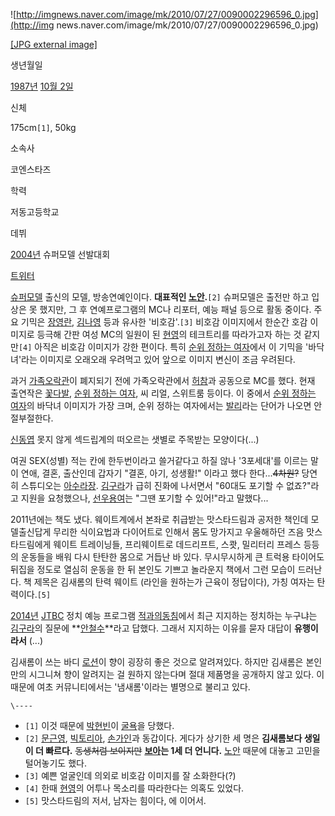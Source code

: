 ![http://imgnews.naver.com/image/mk/2010/07/27/0090002296596_0.jpg](http://img
news.naver.com/image/mk/2010/07/27/0090002296596_0.jpg)

[[JPG external
image]](http://imgnews.naver.com/image/mk/2010/07/27/0090002296596_0.jpg)

생년월일

[1987년](1987%EB%85%84.md) [10월 2일](10%EC%9B%94%202%EC%9D%BC.md)

신체

175cm`[1]`, 50kg

소속사

코엔스타즈

학력

저동고등학교

데뷔

[2004년](2004%EB%85%84.md) 슈퍼모델 선발대회

[트위터](http://twitter.com/#!/witchmoreas)

[슈퍼모델](%EC%8A%88%ED%8D%BC%EB%AA%A8%EB%8D%B8.md) 출신의 모델, 방송연예인이다. **대표적인
[노안](%EB%85%B8%EC%95%88.md).**`[2]` 슈퍼모델은 출전만 하고 입상은 못 했지만, 그 후 연예프로그램의 MC나
리포터, 예능 패널 등으로 활동 중이다. 주요 기믹은 [장영란](%EC%9E%A5%EC%98%81%EB%9E%80.md),
[김나영](%EA%B9%80%EB%82%98%EC%98%81.md) 등과 유사한 '비호감'.`[3]` 비호감 이미지에서 한순간 호감
이미지로 등극해 간판 여성 MC의 일원이 된 [현영](%ED%98%84%EC%98%81.md)의 테크트리를 따라가고자 하는 것
같지만`[4]` 아직은 비호감 이미지가 강한 편이다. 특히 [순위 정하는 여자](%EC%88%9C%EC%9C%84%20%EC%A0%95%ED%95%98%EB%8A%94%20%EC%97%AC%EC%9E%90.md)에서 이 기믹을 '바닥녀'라는 이미지로 오래오래 우려먹고 있어
앞으로 이미지 변신이 조금 우려된다.

과거 [가족오락관](%EA%B0%80%EC%A1%B1%EC%98%A4%EB%9D%BD%EA%B4%80.md)이 폐지되기 전에
가족오락관에서 [허참](%ED%97%88%EC%B0%B8.md)과 공동으로 MC를 했다. 현재 출연작은
[꽃다발](%EA%BD%83%EB%8B%A4%EB%B0%9C.md), [순위 정하는 여자](%EC%88%9C%EC%9C%84%20%EC%A0%95%ED%95%98%EB%8A%94%20%EC%97%AC%EC%9E%90.md), 씨 리얼, 스위트룸 등이다. 이 중에서
[순위 정하는 여자](%EC%88%9C%EC%9C%84%20%EC%A0%95%ED%95%98%EB%8A%94%20%EC%97%AC%EC%9E%90.md)의 바닥녀 이미지가 가장 크며, 순위 정하는 여자에서는 [발리](%EB%B0%9C%EB%A6%AC.md)라는 단어가
나오면 안절부절한다.

[신동엽](%EC%8B%A0%EB%8F%99%EC%97%BD.md) 못지 않게 섹드립계의 떠오르는 샛별로 주목받는 모양이다(...)

여권 SEX(성별) 적는 칸에 한두번이라고 쓸거같다고 하질 않나 '3포세대'를 이르는 말이 연애, 결혼, 출산인데 갑자기 "결혼, 아기,
성생활!" 이라고 했다 한다...<del>4차원?</del> 당연히 스튜디오는
[아수라장](%EC%95%84%EC%88%98%EB%9D%BC%EC%9E%A5.md).
[김구라](%EA%B9%80%EA%B5%AC%EB%9D%BC.md)가 급히 진화에 나서면서 "60대도 포기할 수 없죠?"라고 지원을
요청했으나, [선우용여](%EC%84%A0%EC%9A%B0%EC%9A%A9%EC%97%AC.md)는 "그땐 포기할 수 있어!"라고
말했다...

2011년에는 책도 냈다. 웨이트계에서 본좌로 취급받는 맛스타드림과 공저한 책인데 모델출신답게 무리한 식이요법과 다이어트로 인해서 몸도
망가지고 우울해하던 즈음 맛스타드림에게 웨이트 트레이닝들, 프리웨이트로 데드리프트, 스쾃, 밀리터리 프레스 등등의 운동들을 배워 다시 탄탄한
몸으로 거듭난 바 있다. 무시무시하게 큰 트럭용 타이어도 뒤집을 정도로 열심히 운동을 한 뒤 본인도 기쁘고 놀라운지 책에서 그런 모습이
드러난다. 책 제목은 김새롬의 탄력 웨이트 (라인을 원하는가 근육이 정답이다), 가칭 여자는 탄력이다.`[5]`

[2014년](2014%EB%85%84.md) [JTBC](JTBC.md) 정치 예능 프로그램 [적과의동침](%EC%A0%81%EA%B3%BC%EC%9D%98%20%EB%8F%99%EC%B9%A8.md)에서 최근 지지하는 정치하는
누구냐는 [김구라](%EA%B9%80%EA%B5%AC%EB%9D%BC.md)의 질문에
**[안철수](%EC%95%88%EC%B2%A0%EC%88%98.md)**라고 답했다. 그래서 지지하는 이유를 묻자 대답이
**유행이라서** (...)

김새롬이 쓰는 바디 [로션](%EB%A1%9C%EC%85%98.md)이 향이 굉장히 좋은 것으로 알려져있다. 하지만 김새롬은 본인만의
시그니쳐 향이 알려지는 걸 원하지 않는다며 절대 제품명을 공개하지 않고 있다. 이 때문에 여초 커뮤니티에서는 '냄새롬'이라는 별명으로 불리고
있다.

`\----`

  * `[1]` 이것 때문에 [박현빈](%EB%B0%95%ED%98%84%EB%B9%88.md)이 [굴욕](%EA%B5%B4%EC%9A%95.md)을 당했다.
  * `[2]` [문근영](%EB%AC%B8%EA%B7%BC%EC%98%81.md), [빅토리아](%EB%B9%85%ED%86%A0%EB%A6%AC%EC%95%84%28f%28x%29%29.md), [손가인](%EC%86%90%EA%B0%80%EC%9D%B8.md)과 동갑이다. 게다가 상기한 세 명은 **김새롬보다 생일이 더 빠르다.** <del>동생처럼 보이지만</del> **[보아](BoA.md)는 1세 더 언니다.** [노안](%EB%85%B8%EC%95%88.md) 때문에 대놓고 고민을 털어놓기도 했다.
  * `[3]` 예쁜 얼굴인데 의외로 비호감 이미지를 잘 소화한다(?)
  * `[4]` 한때 [현영](%ED%98%84%EC%98%81.md)의 어투나 목소리를 따라한다는 의혹도 있었다.
  * `[5]` 맛스타드림의 저서, 남자는 힘이다, 에 이어서.

